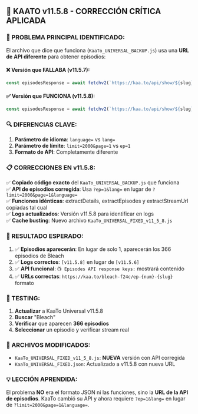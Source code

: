 ## 🔧 KAATO v11.5.8 - CORRECCIÓN CRÍTICA APLICADA

### 🎯 PROBLEMA PRINCIPAL IDENTIFICADO:
El archivo que dice que funciona (`KaaTo_UNIVERSAL_BACKUP.js`) usa una **URL de API diferente** para obtener episodios:

#### ❌ Versión que FALLABA (v11.5.7):
```javascript
const episodesResponse = await fetchv2(`https://kaa.to/api/show/${slug}/episodes?limit=2000&page=1&language=${selectedLanguage}`);
```

#### ✅ Versión que FUNCIONA (v11.5.8):
```javascript
const episodesResponse = await fetchv2(`https://kaa.to/api/show/${slug}/episodes?ep=1&lang=${selectedLanguage}`);
```

### 🔍 DIFERENCIAS CLAVE:
1. **Parámetro de idioma**: `language=` vs `lang=`
2. **Parámetro de límite**: `limit=2000&page=1` vs `ep=1`
3. **Formato de API**: Completamente diferente

### 📋 CORRECCIONES EN v11.5.8:
✅ **Copiado código exacto** del `KaaTo_UNIVERSAL_BACKUP.js` que funciona  
✅ **API de episodios corregida**: Usa `?ep=1&lang=` en lugar de `?limit=2000&page=1&language=`  
✅ **Funciones idénticas**: extractDetails, extractEpisodes y extractStreamUrl copiadas tal cual  
✅ **Logs actualizados**: Versión v11.5.8 para identificar en logs  
✅ **Cache busting**: Nuevo archivo `KaaTo_UNIVERSAL_FIXED_v11_5_8.js`  

### 🎯 RESULTADO ESPERADO:
1. ✅ **Episodios aparecerán**: En lugar de solo 1, aparecerán los 366 episodios de Bleach
2. ✅ **Logs correctos**: `[v11.5.8]` en lugar de `[v11.5.6]`
3. ✅ **API funcional**: `📺 Episodes API response keys:` mostrará contenido
4. ✅ **URLs correctas**: `https://kaa.to/bleach-f24c/ep-{num}-{slug}` formato

### 📱 TESTING:
1. **Actualizar** a KaaTo Universal v11.5.8
2. **Buscar** "Bleach" 
3. **Verificar** que aparecen **366 episodios**
4. **Seleccionar** un episodio y verificar stream real

### 🔗 ARCHIVOS MODIFICADOS:
- `KaaTo_UNIVERSAL_FIXED_v11_5_8.js`: **NUEVA** versión con API corregida
- `KaaTo_UNIVERSAL_FIXED.json`: Actualizado a v11.5.8 con nueva URL

### 💡 LECCIÓN APRENDIDA:
El problema **NO** era el formato JSON ni las funciones, sino la **URL de la API de episodios**. KaaTo cambió su API y ahora requiere `?ep=1&lang=` en lugar de `?limit=2000&page=1&language=`.
